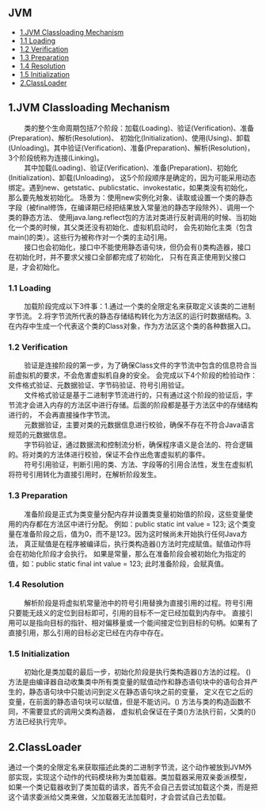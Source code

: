 ## JVM
* [1.JVM Classloading Mechanism](#1)
* [1.1 Loading](#1.1)
* [1.2 Verification](#1.2)
* [1.3 Preparation](#1.3)
* [1.4 Resolution](#1.4)
* [1.5 Initialization](#1.5)
* [2.ClassLoader](#2)

<h2 id = "1">1.JVM Classloading Mechanism</h2>
&emsp;&emsp; 类的整个生命周期包括7个阶段：加载(Loading)、验证(Verification)、准备(Preparation)、解析(Resolution)、
初始化(Initialization)、使用(Using)、卸载(Unloading)。其中验证(Verification)、准备(Preparation)、解析(Resolution)，
3个阶段统称为连接(Linking)。
<br>
&emsp;&emsp; 其中加载(Loading)、验证(Verification)、准备(Preparation)、初始化(Initialization)、卸载(Unloading)，
这5个阶段顺序是确定的，因为可能采用动态绑定。遇到new、getstatic、publicstatic、invokestatic，如果类没有初始化，那么要先触发初始化。
场景为：使用new实例化对象、读取或设置一个类的静态字段（被final修饰，在编译期已经把结果放入常量池的静态字段除外）、调用一个类的静态方法、
使用java.lang.reflect包的方法对类进行反射调用的时候、当初始化一个类的时候，其父类还没有初始化、虚拟机启动时，
会先初始化主类（包含main()的类）。这些行为被称作对一个类的主动引用。
<br>
&emsp;&emsp; 接口也会初始化，接口中不能使用静态语句块，但仍会有<clinit>()类构造器，接口在初始化时，并不要求父接口全部都完成了初始化，
只有在真正使用到父接口是，才会初始化。

<h3 id = "1.1">1.1 Loading</h3>
&emsp;&emsp; 加载阶段完成以下3件事：1.通过一个类的全限定名来获取定义该类的二进制字节流。
2.将字节流所代表的静态存储结构转化为方法区的运行时数据结构。3.在内存中生成一个代表这个类的Class对象，作为方法区这个类的各种数据入口。

<h3 id = "1.2">1.2 Verification</h3>
&emsp;&emsp; 验证是连接阶段的第一步，为了确保Class文件的字节流中包含的信息符合当前虚拟机的要求，不会危害虚拟机自身的安全。
会完成以下4个阶段的检验动作：文件格式验证、元数据验证、字节码验证、符号引用验证。
<br>
&emsp;&emsp; 文件格式验证是基于二进制字节流进行的，只有通过这个阶段的验证后，字节流才会进入内存的方法区中进行存储。后面的阶段都是基于方法区中的存储结构进行的，
不会再直接操作字节流。
<br>
&emsp;&emsp; 元数据验证，主要对类的元数据信息进行校验，确保不存在不符合Java语言规范的元数据信息。
<br>
&emsp;&emsp; 字节码验证，通过数据流和控制流分析，确保程序语义是合法的、符合逻辑的。将对类的方法体进行校验，保证不会作出危害虚拟机的事件。
<br>
&emsp;&emsp; 符号引用验证，判断引用的类、方法、字段等的引用合法性，发生在虚拟机将符号引用转化为直接引用时，在解析阶段发生。

<h3 id = "1.3">1.3 Preparation</h3>
&emsp;&emsp; 准备阶段是正式为类变量分配内存并设置类变量初始值的阶段，这些变量使用的内存都在方法区中进行分配。
例如：public static int value = 123; 这个类变量在准备阶段之后，值为0，而不是123。因为这时候尚未开始执行任何Java方法，
真正赋值是在程序被编译后，执行类构造器<clinit>()方法时完成赋值。赋值动作将会在初始化阶段才会执行。
如果是常量，那么在准备阶段会被初始化为指定的值，如：public static final int value = 123; 此时准备阶段，会赋真值。

<h3 id = "1.4">1.4 Resolution</h3>
&emsp;&emsp; 解析阶段是将虚拟机常量池中的符号引用替换为直接引用的过程。符号引用只要能无歧义的定位到目标即可，引用的目标不一定已经加载到内存中。
直接引用可以是指向目标的指针、相对偏移量或一个能间接定位到目标的句柄。如果有了直接引用，那么引用的目标必定已经在内存中存在。

<h3 id = "1.5">1.5 Initialization</h3>
&emsp;&emsp; 初始化是类加载的最后一步，初始化阶段是执行类构造器<clinit>()方法的过程。
<clinit>() 方法是由编译器自动收集类中所有类变量的赋值动作和静态语句块中的语句合并产生的，静态语句块中只能访问到定义在静态语句块之前的变量，
定义在它之后的变量，在前面的静态语句块可以赋值，但是不能访问。<clinit>() 方法与类的构造函数不同，不需要显式的调用父类构造器，
虚拟机会保证在子类<clinit>()方法执行前，父类的<clinit>()方法已经执行完毕。

<h2 id = "2">2.ClassLoader</h2>
通过一个类的全限定名来获取描述此类的二进制字节流，这个动作被放到JVM外部实现，实现这个动作的代码模块称为类加载器。类加载器采用双亲委派模型，
如果一个类记载器收到了类加载的请求，首先不会自己去尝试加载这个类，而是把这个请求委派给父类来做，父加载器无法加载时，才会尝试自己去加载。